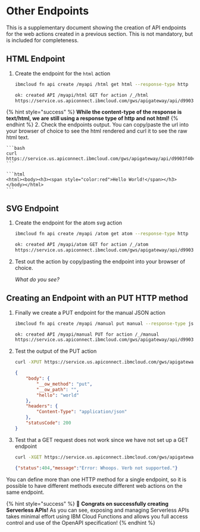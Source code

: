 <!--
#
# Licensed to the Apache Software Foundation (ASF) under one or more
# contributor license agreements.  See the NOTICE file distributed with
# this work for additional information regarding copyright ownership.
# The ASF licenses this file to You under the Apache License, Version 2.0
# (the "License"); you may not use this file except in compliance with
# the License.  You may obtain a copy of the License at
#
#     http://www.apache.org/licenses/LICENSE-2.0
#
# Unless required by applicable law or agreed to in writing, software
# distributed under the License is distributed on an "AS IS" BASIS,
# WITHOUT WARRANTIES OR CONDITIONS OF ANY KIND, either express or implied.
# See the License for the specific language governing permissions and
# limitations under the License.
#
-->

# Other Endpoints
This is a supplementary document showing the creation of API endpoints for the web actions created in a previous section. This is not mandatory, but is included for completeness.

## HTML Endpoint
1. Create the endpoint for the `html` action

    ```bash
    ibmcloud fn api create /myapi /html get html --response-type http
    ```

    ```bash
    ok: created API /myapi/html GET for action /_/html
    https://service.us.apiconnect.ibmcloud.com/gws/apigateway/api/d9903f40439f1a268b7dcbac42a389cdde605f3f3bef57f69789be6df438361e/myapi/html
    ```
{% hint style="success" %}
**While the content-type of the response is text/html, we are still using a response type of http and not html!**
{% endhint %}
2. Check the endpoints output. You can copy/paste the url into your browser of choice to see the html rendered and curl it to see the raw html text.

    ```bash
    curl https://service.us.apiconnect.ibmcloud.com/gws/apigateway/api/d9903f40439f1a268b7dcbac42a389cdde605f3f3bef57f69789be6df438361e/myapi/html
    ```

    ```html
    <html><body><h3><span style="color:red">Hello World!</span></h3></body></html>
    ```

## SVG Endpoint
1. Create the endpoint for the atom svg action

    ```bash
    ibmcloud fn api create /myapi /atom get atom --response-type http
    ```

    ```bash
    ok: created API /myapi/atom GET for action /_/atom
    https://service.us.apiconnect.ibmcloud.com/gws/apigateway/api/d9903f40439f1a268b7dcbac42a389cdde605f3f3bef57f69789be6df438361e/myapi/atom
    ```

2. Test out the action by copy/pasting the endpoint into your browser of choice.

    _What do you see?_

## Creating an Endpoint with an PUT HTTP method

1. Finally we create a PUT endpoint for the manual JSON action

    ```bash
    ibmcloud fn api create /myapi /manual put manual --response-type json
    ```

    ```bash
    ok: created API /myapi/manual PUT for action /_/manual
    https://service.us.apiconnect.ibmcloud.com/gws/apigateway/api/d9903f40439f1a268b7dcbac42a389cdde605f3f3bef57f69789be6df438361e/myapi/manual
    ```

2. Test the output of the PUT action

    ```bash
    curl -XPUT https://service.us.apiconnect.ibmcloud.com/gws/apigateway/api/d9903f40439f1a268b7dcbac42a389cdde605f3f3bef57f69789be6df438361e/myapi/manual\?hello\=world
    ```

    ```json
    {
        "body": {
            "__ow_method": "put",
            "__ow_path": "",
            "hello": "world"
        },
        "headers": {
            "Content-Type": "application/json"
        },
        "statusCode": 200
    }
    ```

3. Test that a GET request does not work since we have not set up a GET endpoint

    ```bash
    curl -XGET https://service.us.apiconnect.ibmcloud.com/gws/apigateway/api/d9903f40439f1a268b7dcbac42a389cdde605f3f3bef57f69789be6df438361e/myapi/manual\?hello\=world
    ```

    ```json
    {"status":404,"message":"Error: Whoops. Verb not supported."}
    ```
You can define more than one HTTP method for a single endpoint, so it is possible to have different methods execute different web actions on the same endpoint.

{% hint style="success" %}
🎉 **Congrats on successfully creating Serverless APIs!** As you can see, exposing and managing Serverless APIs takes minimal effort using IBM Cloud Functions and allows you full access control and use of the OpenAPI specification!
{% endhint %}
